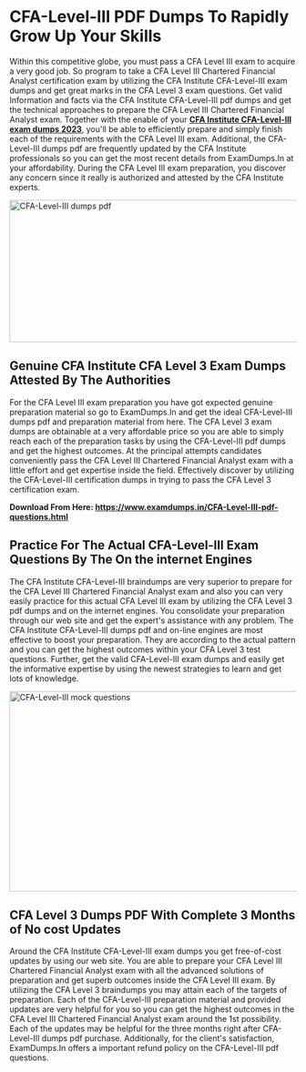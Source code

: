 <h1><strong>CFA-Level-III PDF Dumps To Rapidly Grow Up Your Skills</strong></h1>
<p>Within this competitive globe, you must pass a CFA Level III exam to acquire a very good job. So program to take a CFA Level III Chartered Financial Analyst certification exam by utilizing the CFA Institute CFA-Level-III exam dumps and get great marks in the CFA Level 3 exam questions. Get valid Information and facts via the CFA Institute CFA-Level-III pdf dumps and get the technical approaches to prepare the CFA Level III Chartered Financial Analyst exam. Together with the enable of your <strong><a href="https://www.examdumps.in/CFA-Level-III-pdf-questions.html">CFA Institute CFA-Level-III exam dumps 2023</a></strong>, you'll be able to efficiently prepare and simply finish each of the requirements with the CFA Level III exam. Additional, the CFA-Level-III dumps pdf are frequently updated by the CFA Institute professionals so you can get the most recent details from ExamDumps.In at your affordability. During the CFA Level III exam preparation, you discover any concern since it really is authorized and attested by the CFA Institute experts.</p>
<p><img src="https://i.ibb.co/zxJwW90/Copy-of-Online-Classes-Twitter-header-post-Made-with-Poster-My-Wall-1.png" alt="CFA-Level-III dumps pdf" width="750" height="250" /></p>
<h2><strong>Genuine CFA Institute CFA Level 3 Exam Dumps Attested By The Authorities</strong></h2>
<p>For the CFA Level III exam preparation you have got expected genuine preparation material so go to ExamDumps.In and get the ideal CFA-Level-III dumps pdf and preparation material from here. The CFA Level 3 exam dumps are obtainable at a very affordable price so you are able to simply reach each of the preparation tasks by using the CFA-Level-III pdf dumps and get the highest outcomes. At the principal attempts candidates conveniently pass the CFA Level III Chartered Financial Analyst exam with a little effort and get expertise inside the field. Effectively discover by utilizing the CFA-Level-III certification dumps in trying to pass the CFA Level 3 certification exam.</p>
<p><strong>Download From Here:&nbsp;<a href="https://www.examdumps.in/CFA-Level-III-pdf-questions.html">https://www.examdumps.in/CFA-Level-III-pdf-questions.html</a></strong></p>
<h2><strong>Practice For The Actual CFA-Level-III Exam Questions By The On the internet Engines</strong></h2>
<p>The CFA Institute CFA-Level-III braindumps are very superior to prepare for the CFA Level III Chartered Financial Analyst exam and also you can very easily practice for this actual CFA Level III exam by utilizing the CFA Level 3 pdf dumps and on the internet engines. You consolidate your preparation through our web site and get the expert's assistance with any problem. The CFA Institute CFA-Level-III dumps pdf and on-line engines are most effective to boost your preparation. They are according to the actual pattern and you can get the highest outcomes within your CFA Level 3 test questions. Further, get the valid CFA-Level-III exam dumps and easily get the informative expertise by using the newest strategies to learn and get lots of knowledge.</p>
<p><a href="https://www.examdumps.in/CFA-Level-III-pdf-questions.html"><img src="https://i.ibb.co/QkNtdwY/Copy-of-Zoom-Online-Classes-Facebook-Share-Po-Made-with-Poster-My-Wall-1.jpg" alt="CFA-Level-III mock questions" width="670" height="352" /></a></p>
<h2><strong>CFA Level 3 Dumps PDF With Complete 3 Months of No cost Updates</strong></h2>
<p>Around the CFA Institute CFA-Level-III exam dumps you get free-of-cost updates by using our web site. You are able to prepare your CFA Level III Chartered Financial Analyst exam with all the advanced solutions of preparation and get superb outcomes inside the CFA Level III exam. By utilizing the CFA Level 3 braindumps you may attain each of the targets of preparation. Each of the CFA-Level-III preparation material and provided updates are very helpful for you so you can get the highest outcomes in the CFA Level III Chartered Financial Analyst exam around the 1st possibility. Each of the updates may be helpful for the three months right after CFA-Level-III dumps pdf purchase. Additionally, for the client's satisfaction, ExamDumps.In offers a important refund policy on the CFA-Level-III pdf questions.</p>
